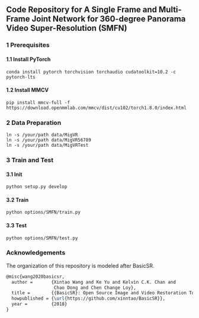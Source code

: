 ##  Code Repository for A Single Frame and Multi-Frame Joint Network for 360-degree Panorama Video Super-Resolution (SMFN)

### 1 Prerequisites

#### 1.1 Install PyTorch

```shell
conda install pytorch torchvision torchaudio cudatoolkit=10.2 -c pytorch-lts
```

#### 1.2 Install MMCV

```shell
pip install mmcv-full -f https://download.openmmlab.com/mmcv/dist/cu102/torch1.8.0/index.html
```

### 2 Data Preparation
```shell
ln -s /your/path data/MigVR
ln -s /your/path data/MigVR56789
ln -s /your/path data/MigVRTest
```

### 3 Train and Test
#### 3.1 Init
```shell
python setup.py develop
```

#### 3.2 Train
```shell
python options/SMFN/train.py
```

#### 3.3 Test
```
python options/SMFN/test.py
```


### Acknowledgements
The organization of this repository is modeled after BasicSR.
```latex
@misc{wang2020basicsr,
  author =       {Xintao Wang and Ke Yu and Kelvin C.K. Chan and
                  Chao Dong and Chen Change Loy},
  title =        {{BasicSR}: Open Source Image and Video Restoration Toolbox},
  howpublished = {\url{https://github.com/xinntao/BasicSR}},
  year =         {2018}
}
```
